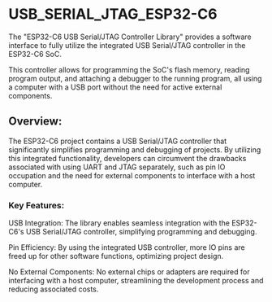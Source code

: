 # USB_SERIAL_JTAG_ESP32-C6
The "ESP32-C6 USB Serial/JTAG Controller Library" provides a software interface to fully utilize the integrated USB Serial/JTAG controller in the ESP32-C6 SoC. 

This controller allows for programming the SoC's flash memory, reading program output, and attaching a debugger to the running program, all using a computer with a USB port without the need for active external components.

## Overview:

The ESP32-C6 project contains a USB Serial/JTAG controller that significantly simplifies programming and debugging of projects. By utilizing this integrated functionality, developers can circumvent the drawbacks associated with using UART and JTAG separately, such as pin IO occupation and the need for external components to interface with a host computer.

### Key Features:

USB Integration: The library enables seamless integration with the ESP32-C6's USB Serial/JTAG controller, simplifying programming and debugging.

Pin Efficiency: By using the integrated USB controller, more IO pins are freed up for other software functions, optimizing project design.

No External Components: No external chips or adapters are required for interfacing with a host computer, streamlining the development process and reducing associated costs.

